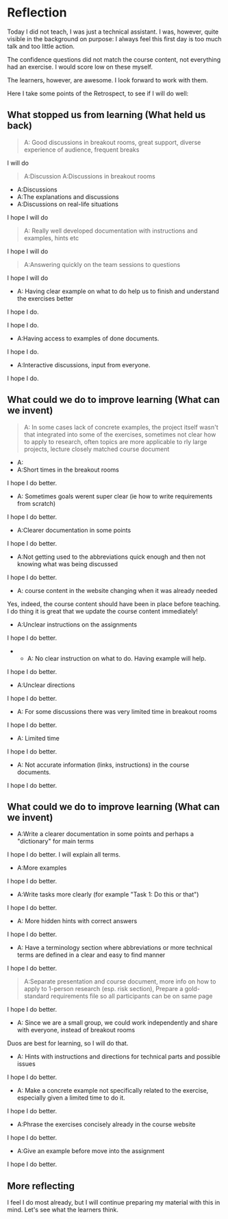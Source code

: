 # Reflection

Today I did not teach, I was just a technical assistant.
I was, however, quite visible in the background on purpose:
I always feel this first day is too much talk and too little action.

The confidence questions did not match the course content,
not everything had an exercise. I would score low on these
myself.

The learners, however, are awesome. I look forward to work with them.

Here I take some points of the Retrospect, to see if I will do well:

## What stopped us from learning (What held us back)

> A: Good discussions in breakout rooms, great support, diverse experience of audience, frequent breaks

I will do

> A:Discussion
> A:Discussions in breakout rooms
- A:Discussions
- A:The explanations and discussions
- A:Discussions on real-life situations

I hope I will do

> A: Really well developed documentation with instructions and examples, hints etc

I hope I will do

> A:Answering quickly on the team sessions to questions

I hope I will do

- A: Having clear example on what to do help us to finish and understand the exercises better

I hope I do.


I hope I do.

- A:Having access to examples of done documents.

I hope I do.

- A:Interactive discussions, input from everyone.

I hope I do.

## What could we do to improve learning (What can we invent)

> A: In some cases lack of concrete examples, the project itself wasn't that integrated into some of the exercises, sometimes not clear how to apply to research, often topics are more applicable to rly large projects, lecture closely matched course document

- A: 
- A:Short times in the breakout rooms

I hope I do better.

- A: Sometimes goals werent super clear (ie how to write requirements from scratch)

I hope I do better.

- A:Clearer documentation in some points

I hope I do better.

- A:Not getting used to the abbreviations quick enough and then not knowing what was being discussed

I hope I do better.

- A: course content in the website changing when it was already needed

Yes, indeed, the course content should have been in place
before teaching.
I do thing it is great that we update the course content immediately!

- A:Unclear instructions on the assignments 

I hope I do better.

- - A: No clear instruction on what to do. Having example will help. 

I hope I do better.

- A:Unclear directions

I hope I do better.

- A: For some discussions there was very limited time in breakout rooms

I hope I do better.

- A: Limited time 

I hope I do better.

- A: Not accurate information (links, instructions) in the course documents.

I hope I do better.

## What could we do to improve learning (What can we invent)

- A:Write a clearer documentation in some points and perhaps a "dictionary" for main terms

I hope I do better. I will explain all terms.

- A:More examples

I hope I do better.

- A:Write tasks more clearly (for example "Task 1: Do this or that")

I hope I do better.

- A: More hidden hints with correct answers

I hope I do better.

- A: Have a terminology section where abbreviations or more technical terms are defined in a clear and easy to find manner

I hope I do better.

> A:Separate presentation and course document, 
> more info on how to apply to 1-person research (esp. risk section),
> Prepare a gold-standard requirements file
> so all participants can be on same page

I hope I do better.

- A: Since we are a small group, we could work independently and share with everyone, instead of breakout rooms

Duos are best for learning, so I will do that.

- A: Hints with instructions and directions for technical parts and possible issues

I hope I do better.

- A: Make a concrete example not specifically related to the exercise, especially given a limited time to do it.

I hope I do better.

- A:Phrase the exercises concisely already in the course website

I hope I do better.

- A:Give an example before move into the assignment 

I hope I do better.

## More reflecting

I feel I do most already, but I will continue preparing my material
with this in mind. Let's see what the learners think.


